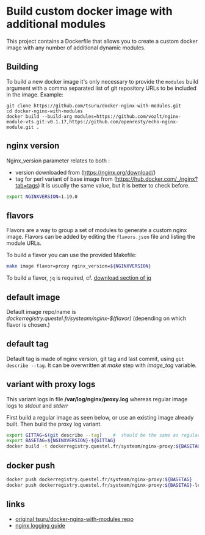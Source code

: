 # Build custom docker image with additional modules

This project contains a Dockerfile that allows you to create a custom docker
image with any number of additional dynamic modules.

## Building

To build a new docker image it's only necessary to provide the `modules` build
argument with a comma separated list of git repository URLs to be included in
the image. Example:

```
git clone https://github.com/tsuru/docker-nginx-with-modules.git
cd docker-nginx-with-modules
docker build --build-arg modules=https://github.com/vozlt/nginx-module-vts.git:v0.1.17,https://github.com/openresty/echo-nginx-module.git .
```

## nginx version

Nginx_version parameter relates to both :
* version downloaded from (https://nginx.org/download/)
* tag for perl variant of base image from (https://hub.docker.com/_/nginx?tab=tags)
It is usually the same value, but it is better to check before.

```bash
export NGINXVERSION=1.19.0
```

## flavors

Flavors are a way to group a set of modules to generate a custom nginx image.
Flavors can be added by editing the `flavors.json` file and listing the module
URLs.

To build a flavor you can use the provided Makefile:

```bash
make image flavor=proxy nginx_version=${NGINXVERSION}
```

To build a flavor, `jq` is required, cf. [download section of jq](https://stedolan.github.io/jq/download/)

## default image

Default image repo/name is *dockerregistry.questel.fr/systeam/nginx-$(flavor)* (depending on which flavor is chosen.)

## default tag

Default tag is made of nginx version, git tag and last commit, using `git describe --tag`.
It can be overwritten at _make_ step with *image_tag* variable.

## variant with proxy logs

This variant logs in file **/var/log/nginx/proxy.log** whereas regular image logs to _stdout_ and _stderr_

First build a regular image as seen below, or use an existing image already built. Then build the proxy log variant.
```bash
export GITTAG=$(git describe --tag)    #  should be the same as regular image
export BASETAG=${NGINXVERSION}-${GITTAG}
docker build -t dockerregistry.questel.fr/systeam/nginx-proxy:${BASETAG}-log --build-arg base_tag=${BASETAG} -f Dockerfile-with-logs .
```

## docker push
```bash
docker push dockerregistry.questel.fr/systeam/nginx-proxy:${BASETAG}
docker push dockerregistry.questel.fr/systeam/nginx-proxy:${BASETAG}-log
```

## links
* [original tsuru/docker-nginx-with-modules repo](https://github.com/tsuru/docker-nginx-with-modules.git)
* [nginx logging guide](https://docs.nginx.com/nginx/admin-guide/monitoring/logging/)
